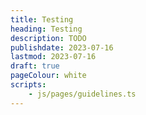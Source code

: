 ```yaml
---
title: Testing
heading: Testing
description: TODO
publishdate: 2023-07-16
lastmod: 2023-07-16
draft: true
pageColour: white
scripts:
    - js/pages/guidelines.ts
---
```

